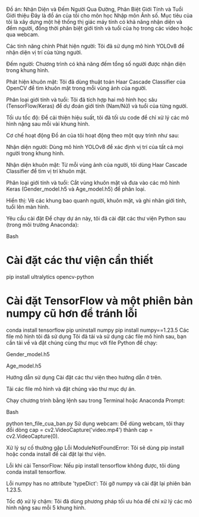 Đồ án: Nhận Diện và Đếm Người Qua Đường, Phân Biệt Giới Tính và Tuổi
Giới thiệu
Đây là đồ án của tôi cho môn học Nhập môn Ảnh số. Mục tiêu của tôi là xây dựng một hệ thống thị giác máy tính có khả năng nhận diện và đếm người, đồng thời phân biệt giới tính và tuổi của họ trong các video hoặc qua webcam.

Các tính năng chính
Phát hiện người: Tôi đã sử dụng mô hình YOLOv8 để nhận diện vị trí của từng người.

Đếm người: Chương trình có khả năng đếm tổng số người được nhận diện trong khung hình.

Phát hiện khuôn mặt: Tôi đã dùng thuật toán Haar Cascade Classifier của OpenCV để tìm khuôn mặt trong mỗi vùng ảnh của người.

Phân loại giới tính và tuổi: Tôi đã tích hợp hai mô hình học sâu (TensorFlow/Keras) để dự đoán giới tính (Nam/Nữ) và tuổi của từng người.

Tối ưu tốc độ: Để cải thiện hiệu suất, tôi đã tối ưu code để chỉ xử lý các mô hình nặng sau mỗi vài khung hình.

Cơ chế hoạt động
Đồ án của tôi hoạt động theo một quy trình như sau:

Nhận diện người: Dùng mô hình YOLOv8 để xác định vị trí của tất cả mọi người trong khung hình.

Nhận diện khuôn mặt: Từ mỗi vùng ảnh của người, tôi dùng Haar Cascade Classifier để tìm vị trí khuôn mặt.

Phân loại giới tính và tuổi: Cắt vùng khuôn mặt và đưa vào các mô hình Keras (Gender_model.h5 và Age_model.h5) để phân loại.

Hiển thị: Vẽ các khung bao quanh người, khuôn mặt, và ghi nhãn giới tính, tuổi lên màn hình.

Yêu cầu cài đặt
Để chạy dự án này, tôi đã cài đặt các thư viện Python sau (trong môi trường Anaconda):

Bash

# Cài đặt các thư viện cần thiết
pip install ultralytics opencv-python

# Cài đặt TensorFlow và một phiên bản numpy cũ hơn để tránh lỗi
conda install tensorflow
pip uninstall numpy
pip install numpy==1.23.5
Các file mô hình tôi đã sử dụng
Tôi đã tải và sử dụng các file mô hình sau, bạn cần tải về và đặt chúng cùng thư mục với file Python để chạy:

Gender_model.h5

Age_model.h5

Hướng dẫn sử dụng
Cài đặt các thư viện theo hướng dẫn ở trên.

Tải các file mô hình và đặt chúng vào thư mục dự án.

Chạy chương trình bằng lệnh sau trong Terminal hoặc Anaconda Prompt:

Bash

python ten_file_cua_ban.py
Sử dụng webcam: Để dùng webcam, tôi thay đổi dòng cap = cv2.VideoCapture('video.mp4') thành cap = cv2.VideoCapture(0).

Xử lý sự cố thường gặp
Lỗi ModuleNotFoundError: Tôi sẽ dùng pip install hoặc conda install để cài đặt lại thư viện.

Lỗi khi cài TensorFlow: Nếu pip install tensorflow không được, tôi dùng conda install tensorflow.

Lỗi numpy has no attribute 'typeDict': Tôi gỡ numpy và cài đặt lại phiên bản 1.23.5.

Tốc độ xử lý chậm: Tôi đã dùng phương pháp tối ưu hóa để chỉ xử lý các mô hình nặng sau mỗi 5 khung hình.
